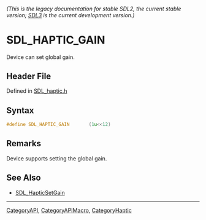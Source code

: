 ###### (This is the legacy documentation for stable SDL2, the current stable version; [SDL3](https://wiki.libsdl.org/SDL3/) is the current development version.)
# SDL_HAPTIC_GAIN

Device can set global gain.

## Header File

Defined in [SDL_haptic.h](https://github.com/libsdl-org/SDL/blob/SDL2/include/SDL_haptic.h)

## Syntax

```c
#define SDL_HAPTIC_GAIN       (1u<<12)
```

## Remarks

Device supports setting the global gain.

## See Also

- [SDL_HapticSetGain](SDL_HapticSetGain)

----
[CategoryAPI](CategoryAPI), [CategoryAPIMacro](CategoryAPIMacro), [CategoryHaptic](CategoryHaptic)

